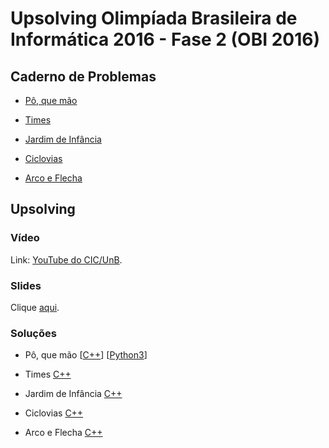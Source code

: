# Upsolving Olimpíada Brasileira de Informática 2016 - Fase 2 (OBI 2016)

## Caderno de Problemas

- [Pô, que mão](https://olimpiada.ic.unicamp.br/pratique/pu/2016/f2/pokemon/)

- [Times](https://olimpiada.ic.unicamp.br/pratique/pu/2016/f2/times/)

- [Jardim de Infância](https://olimpiada.ic.unicamp.br/pratique/pu/2016/f2/jardim/)

- [Ciclovias](https://olimpiada.ic.unicamp.br/pratique/pu/2016/f2/ciclovias/)

- [Arco e Flecha](https://olimpiada.ic.unicamp.br/pratique/pu/2016/f2/arco-online/)

## Upsolving

### Vídeo

Link: [YouTube do CIC/UnB](https://www.youtube.com/watch?v=O4Zp-vUBOf8).

### Slides

Clique [aqui](https://www.youtube.com/watch?v=O4Zp-vUBOf8).

### Soluções

- Pô, que mão [[C++](https://github.com/viniciusrpb/obi2016fase2/blob/main/pokemon.cpp)] [[Python3](https://github.com/viniciusrpb/obi2016fase2/blob/main/pokepiton.py)]

- Times [C++](https://olimpiada.ic.unicamp.br/pratique/pu/2016/f2/times/)

- Jardim de Infância [C++](https://github.com/viniciusrpb/obi2016fase2/blob/main/jardim_infancia.cpp)

- Ciclovias [C++](https://github.com/viniciusrpb/obi2016fase2/blob/main/ciclovias.cpp)

- Arco e Flecha [C++](https://olimpiada.ic.unicamp.br/pratique/pu/2016/f2/arco-online/)

